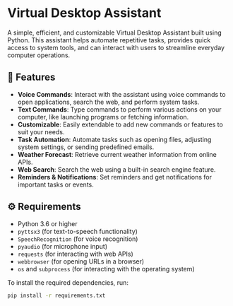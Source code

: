 # Virtual Desktop Assistant

A simple, efficient, and customizable Virtual Desktop Assistant built using Python. This assistant helps automate repetitive tasks, provides quick access to system tools, and can interact with users to streamline everyday computer operations.

## 🚀 Features
- **Voice Commands**: Interact with the assistant using voice commands to open applications, search the web, and perform system tasks.
- **Text Commands**: Type commands to perform various actions on your computer, like launching programs or fetching information.
- **Customizable**: Easily extendable to add new commands or features to suit your needs.
- **Task Automation**: Automate tasks such as opening files, adjusting system settings, or sending predefined emails.
- **Weather Forecast**: Retrieve current weather information from online APIs.
- **Web Search**: Search the web using a built-in search engine feature.
- **Reminders & Notifications**: Set reminders and get notifications for important tasks or events.

## ⚙ Requirements
- Python 3.6 or higher
- `pyttsx3` (for text-to-speech functionality)
- `SpeechRecognition` (for voice recognition)
- `pyaudio` (for microphone input)
- `requests` (for interacting with web APIs)
- `webbrowser` (for opening URLs in a browser)
- `os` and `subprocess` (for interacting with the operating system)

To install the required dependencies, run:

```bash
pip install -r requirements.txt
